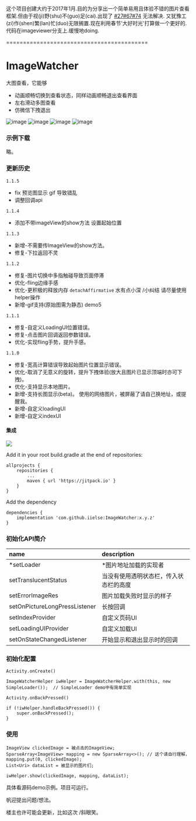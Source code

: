 这个项目创建大约于2017年1月.目的为分享出一个简单易用且体验不错的图片查看框架.但由于视(ji)野(shu)不(guo)足(cai).出现了 [#27](https://github.com/iielse/ImageWatcher/issues/27 "#27")[#67](https://github.com/iielse/ImageWatcher/issues/67 "#67")[#74](https://github.com/iielse/ImageWatcher/issues/74 "#74")  无法解决. 又犹豫工(zi)作(shen)繁(lan)忙(duo)无限搁置.现在利用春节'大好时光'打算做一个更好的. 代码在imageviewer分支上.缓慢地doing. 


==========================================

# ImageWatcher
大图查看，它能够
* 动画顺畅切换到查看状态，同样动画顺畅退出查看界面
* 左右滑动多图查看
* 仿微信下拽退出

![image](https://github.com/iielse/DemoProjects/blob/master/previews/111.gif)
![image](https://github.com/iielse/DemoProjects/blob/master/previews/222.gif)
![image](https://github.com/iielse/DemoProjects/blob/master/previews/333.gif)
![image](https://github.com/iielse/DemoProjects/blob/master/previews/444.gif)

### 示例下载
略。

### 更新历史

`1.1.5`
* fix 预览图显示 gif 导致错乱
* 调整回调api

`1.1.4`
* 添加不带imageView的show方法 设置起始位置

`1.1.3`
* 新增-不需要传ImageView的show方法。
* 修复-下拉返回不灵

`1.1.2`

* 修复-图片切换中多指触碰导致页面停滞
* 优化-fling边缘手感
* 优化-更积极的释放内存 `detachAffirmative` 水有点小深 /小纠结 请尽量使用helper操作
* 新增-gif支持(原始图需为静态) demo5

`1.1.1`

* 修复-自定义LoadingUI位置错误。
* 修复-点击图片回调返回参数错误。
* 优化-实现fling手势，提升手感。

`1.1.0`

* 修复-宽高计算错误导致起始图片位置显示错误。
* 优化-取消了无意义的旋转，提升下拽体验(放大且图片已显示顶端时亦可下拽)。
* 优化-支持显示本地图片。
* 新增-支持长图显示(beta)。 使用的网络图片，被屏蔽了请自己换地址，或提醒我。
* 新增-自定义loadingUI
* 新增-自定义indexUI


#### 集成

[![](https://jitpack.io/v/iielse/ImageWatcher.svg)](https://jitpack.io/#iielse/ImageWatcher)

Add it in your root build.gradle at the end of repositories:
```
allprojects {
    repositories {
        ...
        maven { url 'https://jitpack.io' }
    }
}
```
Add the dependency
```
dependencies {
    implementation 'com.github.iielse:ImageWatcher:x.y.z'  
}
```

### 初始化API简介
| name | description |
|:---|:---|
| *setLoader | *图片地址加载的实现者 |
| setTranslucentStatus | 当没有使用透明状态栏，传入状态栏的高度 |
| setErrorImageRes| 图片加载失败时显示的样子 |
| setOnPictureLongPressListener | 长按回调 |
| setIndexProvider | 自定义页码UI |
| setLoadingUIProvider | 自定义加载UI |
| setOnStateChangedListener | 开始显示和退出显示时的回调 |

### 初始化配置

`Activity.onCreate()`
```
ImageWatcherHelper iwHelper = ImageWatcherHelper.with(this, new SimpleLoader());  // SimpleLoader demo中有简单实现
```
`Activity.onBackPressed()`
```
if (!iwHelper.handleBackPressed()) {
    super.onBackPressed();
}
```

### 使用

```
ImageView clickedImage = 被点击的ImageView;
SparseArray<ImageView> mapping = new SparseArray<>(); // 这个请自行理解，
mapping.put(0, clickedImage);
List<Uri> dataList = 被显示的图片们;

iwHelper.show(clickedImage, mapping, dataList);
```


具体看源码demo示例。项目可运行。

帆迎提出问题/想法。

楼主也许可能会更新，比如这次 /斜眼笑。

